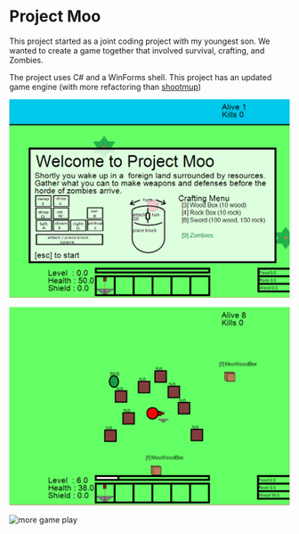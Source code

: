 # Project Moo

This project started as a joint coding project with my youngest son.  We wanted to create a game together that involved survival, crafting, and Zombies.

The project uses C# and a WinForms shell.  This project has an updated game engine (with more refactoring than [shootmup](https://github.com/speedyjeff/shootmup))

![start screen](https://github.com/speedyjeff/projectmoo/blob/master/moo/media/startscreen.png)

![game play](https://github.com/speedyjeff/projectmoo/blob/master/moo/media/gameplay.png)

![more game play](https://github.com/speedyjeff/projectmoo/blob/moo/master/media/gameplay2.png)
